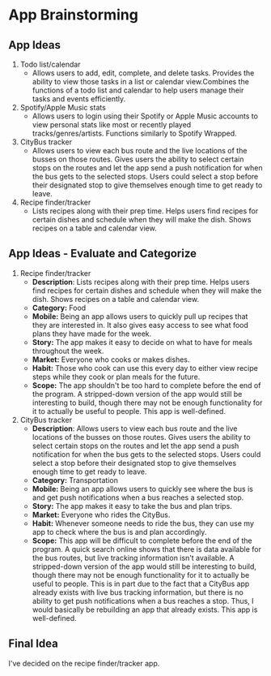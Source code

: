 App Brainstorming
===
## App Ideas
1. Todo list/calendar
    - Allows users to add, edit, complete, and delete tasks. Provides the ability to view those tasks in a list or calendar view.Combines the functions of a todo list and calendar to help users manage their tasks and events efficiently.
3. Spotify/Apple Music stats
    - Allows users to login using their Spotify or Apple Music accounts to view personal stats like most or recently played tracks/genres/artists. Functions similarly to Spotify Wrapped.
5. CityBus tracker
    - Allows users to view each bus route and the live locations of the busses on those routes. Gives users the ability to select certain stops on the routes and let the app send a push notification for when the bus gets to the selected stops. Users could select a stop before their designated stop to give themselves enough time to get ready to leave.
7. Recipe finder/tracker
    - Lists recipes along with their prep time. Helps users find recipes for certain dishes and schedule when they will make the dish. Shows recipes on a table and calendar view.

## App Ideas - Evaluate and Categorize
1. Recipe finder/tracker
   - **Description**: Lists recipes along with their prep time. Helps users find recipes for certain dishes and schedule when they will make the dish. Shows recipes on a table and calendar view.
   - **Category:** Food
   - **Mobile:** Being an app allows users to quickly pull up recipes that they are interested in. It also gives easy access to see what food plans they have made for the week.
   - **Story:** The app makes it easy to decide on what to have for meals throughout the week.
   - **Market:** Everyone who cooks or makes dishes.
   - **Habit:** Those who cook can use this every day to either view recipe steps while they cook or plan meals for the future.
   - **Scope:** The app shouldn't be too hard to complete before the end of the program. A stripped-down version of the app would still be interesting to build, though there may not be enough functionality for it to actually be useful to people. This app is well-defined.
2. CityBus tracker
    - **Description**: Allows users to view each bus route and the live locations of the busses on those routes. Gives users the ability to select certain stops on the routes and let the app send a push notification for when the bus gets to the selected stops. Users could select a stop before their designated stop to give themselves enough time to get ready to leave.
   - **Category:** Transportation
   - **Mobile:** Being an app allows users to quickly see where the bus is and get push notifications when a bus reaches a selected stop.
   - **Story:** The app makes it easy to take the bus and plan trips.
   - **Market:** Everyone who rides the CityBus.
   - **Habit:** Whenever someone needs to ride the bus, they can use my app to check where the bus is and plan accordingly.
   - **Scope:** This app will be difficult to complete before the end of the program. A quick search online shows that there is data available for the bus routes, but live tracking information isn't available. A stripped-down version of the app would still be interesting to build, though there may not be enough functionality for it to actually be useful to people. This is in part due to the fact that a CityBus app already exists with live bus tracking information, but there is no ability to get push notifications when a bus reaches a stop. Thus, I would basically be rebuilding an app that already exists. This app is well-defined.

## Final Idea
I've decided on the recipe finder/tracker app.